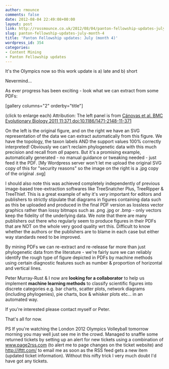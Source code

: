 ```yaml
---
author: rmounce
comments: false
date: 2012-08-04 22:49:08+00:00
layout: post
link: http://rossmounce.co.uk/2012/08/04/panton-fellowship-updates-july-month-4/
slug: panton-fellowship-updates-july-month-4
title: 'Panton Fellowship updates: July (month 4)'
wordpress_id: 354
categories:
- Content Mining
- Panton Fellowship updates
---
```


It's the Olympics now so this work update is a) late and b) short

Nevermind...

As ever progress has been exciting - look what we can extract from some PDFs:

[gallery columns="2" orderby="title"]

(click to enlarge each) Attribution: The left panel is from [Cánovas et al. BMC Evolutionary Biology 2011 11:371 doi:10.1186/1471-2148-11-371](http://www.biomedcentral.com/1471-2148/11/371)

On the left is the original figure, and on the right we have an SVG representation of the data we can extract automatically from this figure. We have the topology, the taxon labels AND the support values 100% correctly interpreted! Obviously we can't reclaim phylogenetic data with this much precision and recall from _all_ papers. But it's a promising example, automatically generated - no manual guidance or tweaking needed - just feed it the PDF. [My Wordpress server won't let me upload the original SVG copy of this for "security reasons" so the image on the right is a .jpg copy of the original .svg]



I should also note this was achieved completely independently of previous image-based tree-extraction softwares like TreeSnatcher Plus, TreeRipper & TreeThief. This is a great example of why it's _very_ important for editors and publishers to strictly stipulate that diagrams in figures containing data such as this be uploaded and produced in the final PDF version as lossless vector graphics rather than lossy bitmaps such as .png .jpg or .bmp - only vectors keep the fidelity of the underlying data. We note that there are many publishers out there who regularly seem to produce figures in their PDFs that are NOT on the whole very good quality wrt this. Difficult to know whether the authors or the publishers are to blame in each case but either way standards need to be improved.



By mining PDFs we can re-extract and re-release far more than just phylogenetic data from the literature - we're fairly sure we can reliably identify the rough type of figure depicted in PDFs by machine methods using certain diagnostic features such as number & proportion of horizontal and vertical lines.





Peter Murray-Rust & I now are **looking for a collaborator** to help us implement **machine learning methods** to classify scientific figures into discrete categories e.g. bar charts, scatter plots, network diagrams (including phylogenies), pie charts, box & whisker plots etc... in an automated way.

If you're interested please contact myself or Peter.


That's all for now.


PS If you're watching the London 2012 Olympics Volleyball tomorrow morning you may well just see me in the crowd. Managed to snaffle some returned tickets by setting up an alert for new tickets using a combination of www.page2rss.com (to alert me to page changes on the ticket website) and http://ifttt.com/ to email me as soon as the RSS feed gets a new item (updated ticket information). Without this nifty trick I very much doubt I'd have got any tickets. 
